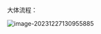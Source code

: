 大体流程：

![image-20231227130955885](https://typro-zh.oss-cn-shanghai.aliyuncs.com/image-20231227130955885.png)